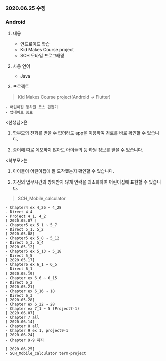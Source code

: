 ### 2020.06.25 수정

### Android

1. 내용
    
    - 안드로이드 학습
    - Kid Makes Course project
    - SCH 모바일 프로그래밍

2. 사용 언어

    - Java

3. 프로젝트

> Kid Makes Course project(Android -> Flutter)
    
    - 어린이집 등하원 코스 편집기
    - 업데이트 종료

   <선생님>은 
   1. 학부모의 전화를 받을 수 없더라도 app을 이용하여 경로를 바로 확인할 수 있습니다.

   2. 종이에 따로 메모하지 않아도 아이들의 등·하원 정보를 얻을 수 있습니다.

   <학부모>는 
   1. 아이들이 어린이집에 잘 도착했는지 확인할 수 있습니다.

   2. 자신의 업무시간의 방해받지 않게 연락을 최소화하여 어린이집에 표현할 수 있습니다.

> SCH_Mobile_calculator 

    - Chapter4 ex 4_26 ~ 4_28
    - Direct 4_4
    - Project 4_1, 4_2
    [ 2020.05.07 ]
    - Chapter5 ex 5_1 ~ 5_7
    - Direct 5_1, 5_2
    [ 2020.05.08]
    - Chapter5 ex 5_8 ~ 5_12
    - Direct 5_3, 5_4
    [ 2020.05.12]
    - Chapter5 ex 5_13 ~ 5_18
    - Direct 5_5
    [ 2020.05.17]
    - Chapter6 ex 6_1 ~ 6_5
    - Direct 6_1
    [ 2020.05.19]
    - Chapter ex 6_6 ~ 6_15
    - Direct 6_2
    [ 2020.05.21]
    - Chapter ex 6_16 ~ 18
    - Direct 6_3
    [ 2020.05.28]
    - Chapter ex 6_22 ~ 28
    - Chapter ex 7_1 ~ 5 (Project7-1)
    [ 2020.06.07]
    - Chapter 7 all
    [ 2020.06.14]
    - Chapter 8 all
    - Chapter 9 ex 1, project9-1
    [ 2020.06.24]
    - Chapter 9-9 까지

    [ 2020.06.25]
    - SCH_Mobile_calculator term-project